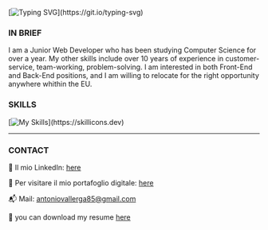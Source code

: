 [![Typing SVG](https://readme-typing-svg.demolab.com?font=Arial+Code&weight=800&size=30&duration=2000&pause=1500&color=ed3b44&width=1000&height=70&lines=HI!+MY+NAME+IS+ANTONIO%2C+AND+THIS+IS+MY+GITHUB+PAGE!)](https://git.io/typing-svg)
### IN BRIEF
I am a Junior Web Developer who has been studying Computer Science for over a year. My other skills include over 10 years of experience in customer-service, team-working, problem-solving. I am interested in both Front-End and Back-End positions, and I am willing to relocate for the right opportunity anywhere whithin the EU.

### SKILLS
[![My Skills](https://skillicons.dev/icons?i=html,css,sass,js,bootstrap,react,redux,discord,github,java,spring,postgres,python,mongodb,vscode,eclipse,github,linkedin,postman,git,)](https://skillicons.dev)

--------------------------------------
### CONTACT
🔗 Il mio LinkedIn: [here](https://www.linkedin.com/in/antonio-vallerga-2612a468/)

🍳 Per visitare il mio portafoglio digitale: [here](https://portfolio-git-master-vallerga.vercel.app/)

📬 Mail: antoniovallerga85@gmail.com

💾 you can download my resume [here](https://1drv.ms/b/s!AuK5vWX_9zHzva04pa7bNGs6vlkUpQ?e=xs0DtY)
